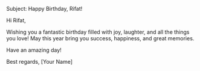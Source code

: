 Subject: Happy Birthday, Rifat!

Hi Rifat,

Wishing you a fantastic birthday filled with joy, laughter, and all the things you love! May this year bring you success, happiness, and great memories.

Have an amazing day!

Best regards,
[Your Name]
